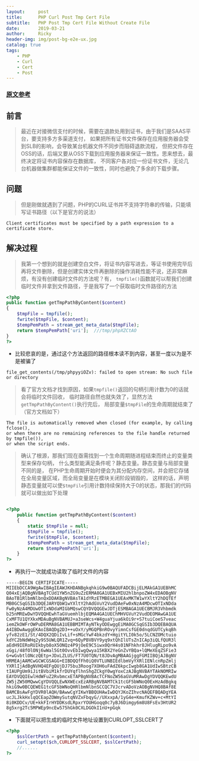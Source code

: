 ```yaml
---
layout:     post
title:      PHP Curl Post Tmp Cert File
subtitle:   PHP Post Tmp Cert File Without Create File
date:       2019-03-21
author:     Ricky
header-img: img/post-bg-e2e-ux.jpg
catalog: true
tags:
    - PHP
    - Curl
    - Cert
    - Post
---
```


### [原文参考](http://www.enochzg.cn/2019/03/13/PHP%E5%A6%82%E4%BD%95%E6%94%AF%E6%8C%81CURL%E5%AD%97%E7%AC%A6%E4%B8%B2%E8%AF%81%E4%B9%A6%E4%BC%A0%E8%BE%93.html?hmsr=toutiao.io&utm_medium=toutiao.io&utm_source=toutiao.io)


## 前言

>最近在对接微信支付的时候，需要在退款处用到证书，由于我们是SAAS平台，要支持多方多渠道支付，
>如果把所有证书文件保存在应用服务器会受到SLB的影响，会导致某台机器文件不同步而阻碍退款流程，
>但把文件存在OSS的话，后端又要从OSS下载到应用服务器来保证一致性。思来想去，最终决定将证书内容保存在数据库，
>不同客户各对应一份证书文件，无论几台机器做集群都能保证文件的一致性，同时也避免了多余的下载步骤。



## 问题
>但是刚做就遇到了问题，PHP的CURL证书并不支持字符串的传输，只能填写证书路径（以下是官方的说法）

```
Client certificates must be specified by a path expression to a certificate store.
``` 


## 解决过程
>我第一个想到的就是创建空白文件，将证书内容写进去，等证书使用完毕后再将文件删除，但是创建实体文件再删除的操作消耗性能不说，还非常麻烦，有没有创建临时文件的方法呢？有，
>```tmpfile()```函数就可以帮我们创建临时文件并拿到文件路径，于是我写了一个获取临时文件路径的方法

```php
<?php 
public function getTmpPathByContent($content)
{
    $tmpFile = tmpfile();
    fwrite($tmpFile, $content);
    $tempPemPath = stream_get_meta_data($tmpFile);
    return $tempPemPath['uri'];	 ///tmp/phpXZCtAO
}
?>

```

* 比较悲哀的是，通过这个方法返回的路径根本读不到内容，甚至一度以为是不是被骗了

```
file_get_contents(/tmp/phpyyiOZv): failed to open stream: No such file or directory

```

>看了官方文档才找到原因，如果```tmpfile()```返回的句柄引用计数为0的话就会将临时文件回收，
>临时路径自然也就失效了，显然方法```getTmpPathByContent()```执行完后，
局部变量```$tmpFile```的生命周期就结束了（官方文档如下）

```
The file is automatically removed when closed (for example, by calling fclose(), 
or when there are no remaining references to the file handle returned by tmpfile()), 
or when the script ends.

```


>确认了根源，那我们现在亟需找到一个生命周期随进程结束而终止的变量类型来保存句柄，
什么类型能满足条件呢？静态变量。静态变量与局部变量不同的是，
在PHP生命周期开始时便会为其分配内存空间，并会把它存储在全局变量区域，而全局变量是在模块关闭阶段销毁的，
这样的话，声明静态变量就可以使```$tmpFile```引用计数持续保持大于0的状态，那我们的代码就可以做出如下处理
 

```php

<?php
    public function getTmpPathByContent($content)
    {
        static $tmpFile = null;
        $tmpFile = tmpfile();
        fwrite($tmpFile, $content);
        $tempPemPath = stream_get_meta_data($tmpFile);
        return $tempPemPath['uri'];
    }
?>

```

* 再执行一次就成功读取了临时文件的内容

```
-----BEGIN CERTIFICATE-----
MIIEbDCCA9WgAwIBAgIEAWJKHDANBgkqhkiG9w0BAQUFADCBijELMAkGA1UEBhMC
Q04xEjAQBgNVBAgTCUd1YW5nZG9uZzERMA8GA1UEBxMIU2hlbnpoZW4xEDAOBgNV
BAoTB1RlbmNlbnQxDDAKBgNVBAsTA1dYRzETMBEGA1UEAxMKTW1wYXltY2hDQTEf
MB0GCSqGSIb3DQEJARYQbW1wYXltY2hAdGVuY2VudDAeFw0xNzA4MDcwOTIxNDda
Fw0yNzA4MDUwOTIxNDdaMIGbMQswCQYDVQQGEwJDTjESMBAGA1UECBMJR3Vhbmdk
b25nMREwDwYDVQQHEwhTaGVuemhlbjEQMA4GA1UEChMHVGVuY2VudDEOMAwGA1UE
CxMFTU1QYXkxMDAuBgNVBAMUJ+a3seWcs+W4guaYjua6kOi9r+S7tuiCoeS7veac
iemZkOWFrOWPuDERMA8GA1UEBBMIMTAyNTkyODEwggEiMA0GCSqGSIb3DQEBAQUA
A4IBDwAwggEKAoIBAQDg2D3++uOxY/yMGQPBnROvyYimnCsfGE0dnqdGUTCykqBh
yfv82zE1/St/4DQX2QDiIvLif+sMGcYwF4bkzdY+HgitYLI0k5o/5LCNZOMctuio
kdYC2bNdWHq2y9S5UWLQR1Zvq+6QyPBVBVY9yq9xtQhIlUTsZnICAp3iQLfQUR3l
aEdH9IERoRUIkbyb8oX5ONQz4P9jOeE9C5iwx0QrH4s01NFhkhr8JHlugRLpo9vA
xGgi/48fOlONj6wWal5Gt0OvvEbIwgQwya15KBX2YeGnZvYBQa+lQMeXEqZSFie3
G+wGvbtlONczQEtp+JDxLZLUS/FT7U0TQN/t8JDvAgMBAAGjggFGMIIBQjAJBgNV
HRMEAjAAMCwGCWCGSAGG+EIBDQQfFh0iQ0VTLUNBIEdlbmVyYXRlIENlcnRpZmlj
YXRlIjAdBgNVHQ4EFgQUjDJ75bu3Roog7XOH6uFAdZ6kpcIwgb8GA1UdIwSBtzCB
tIAUPgUm9iJitBVbiM1kfrDUYqflhnShgZCkgY0wgYoxCzAJBgNVBAYTAkNOMRIw
EAYDVQQIEwlHdWFuZ2RvbmcxETAPBgNVBAcTCFNoZW56aGVuMRAwDgYDVQQKEwdU
ZW5jZW50MQwwCgYDVQQLEwNXWEcxEzARBgNVBAMTCk1tcGF5bWNoQ0ExHzAdBgkq
hkiG9w0BCQEWEG1tcGF5bWNoQHRlbmNlbnSCCQC7VJcrvADoVzAOBgNVHQ8BAf8E
BAMCBsAwFgYDVR0lAQH/BAwwCgYIKwYBBQUHAwIwDQYJKoZIhvcNAQEFBQADgYEA
ucJLJkkHxlqQCEapZOWmySutqNVZxFbqyG//UXxxpA/1yG4e+KmufKZWv+c+MtYI
8i0KDDCv/UE+kkFIrHYDDKsdLRpxrYOUHGoqq0c7yBJ6Dimgy6m8U8FsEv3HtUR2
8g5xrg2Tc5MPWEp9ncEw575hGk0CXLDGOkI1nU+pGqk
```


* 下面就可以把生成的临时文件地址设置到CURLOPT_SSLCERT了
 
 
 ```php
 <?php
     $sslCertPath = getTmpPathByContent($content);
     curl_setopt($ch,CURLOPT_SSLCERT, $sslCertPath);
     //......
 ?>
 
```